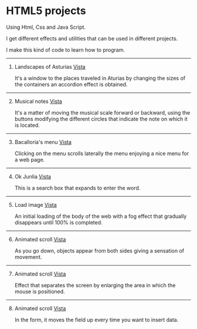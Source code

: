 # HTML5 projects

Using Html, Css and Java Script.

I get different effects and utilities that can be used in different projects. 
 
I make this kind of code to learn how to program.

---

1. Landscapes of Asturias [Vista](https://sudja89.github.io/1-paisajesAsturias/index.html)

    It's a window to the places traveled in Aturias by changing the sizes of the containers an accordion effect is obtained.

---
2. Musical notes [Vista](https://sudja89.github.io/2-notasMusicales/index.html)

    It's a matter of moving the musical scale forward or backward, using the buttons modifying the different circles that indicate the note on which it is located.

---
3. Bacalloria's menu [Vista](https://sudja89.github.io/3-menuBacalloria/index.html)

    Clicking on the menu scrolls laterally the menu enjoying a nice menu for a web page.

---
4. Ok Junlia [Vista](https://sudja89.github.io/4-okJunlia/index.html)

    This is a search box that expands to enter the word.

---
5. Load image [Vista](https://sudja89.github.io/5-cargarImagen/index.html)

    An initial loading of the body of the web with a fog effect that gradually disappears until 100% is completed.

---
6. Animated scroll [Vista](https://sudja89.github.io/6-scrollAnimado/index.html)

    As you go down, objects appear from both sides giving a sensation of movement.

---
7. Animated scroll [Vista](https://sudja89.github.io/7-epiBlas/index.html)

    Effect that separates the screen by enlarging the area in which the mouse is positioned.

---
8. Animated scroll [Vista](https://sudja89.github.io/8-resgistroSaltarin/index.html)

    In the form, it moves the field up every time you want to insert data.